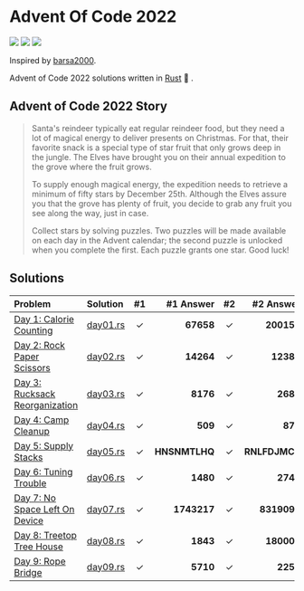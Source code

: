 # Advent Of Code 2022

![](https://img.shields.io/badge/day%20📅-9-blue)
![](https://img.shields.io/badge/stars%20⭐-16-yellow)
![](https://img.shields.io/badge/days%20completed-8-red)

Inspired by [barsa2000](https://github.com/barsa2000/AOC2022).

Advent of Code 2022 solutions written in [Rust](https://www.rust-lang.org/) :crab: .

## Advent of Code 2022 Story

> Santa's reindeer typically eat regular reindeer food, but they need a lot of magical energy to deliver presents on Christmas. For that, their favorite snack is a special type of star fruit that only grows deep in the jungle. The Elves have brought you on their annual expedition to the grove where the fruit grows.
>
> To supply enough magical energy, the expedition needs to retrieve a minimum of fifty stars by December 25th. Although the Elves assure you that the grove has plenty of fruit, you decide to grab any fruit you see along the way, just in case.
>
> Collect stars by solving puzzles. Two puzzles will be made available on each day in the Advent calendar; the second puzzle is unlocked when you complete the first. Each puzzle grants one star. Good luck!

## Solutions

| Problem                                                               | Solution                 |  #1   |     #1 Answer |  #2   |     #2 Answer |
| :-------------------------------------------------------------------- | :----------------------- | :---: | ------------: | :---: | ------------: |
| [Day 1: Calorie Counting](https://adventofcode.com/2022/day/1)        | [day01.rs](src/day01.rs) |   ✓   |     **67658** |   ✓   |    **200158** |
| [Day 2: Rock Paper Scissors](https://adventofcode.com/2022/day/2)     | [day02.rs](src/day02.rs) |   ✓   |     **14264** |   ✓   |     **12382** |
| [Day 3: Rucksack Reorganization](https://adventofcode.com/2022/day/3) | [day03.rs](src/day03.rs) |   ✓   |      **8176** |   ✓   |      **2689** |
| [Day 4: Camp Cleanup](https://adventofcode.com/2022/day/4)            | [day04.rs](src/day04.rs) |   ✓   |       **509** |   ✓   |       **870** |
| [Day 5: Supply Stacks](https://adventofcode.com/2022/day/5)           | [day05.rs](src/day05.rs) |   ✓   | **HNSNMTLHQ** |   ✓   | **RNLFDJMCT** |
| [Day 6: Tuning Trouble](https://adventofcode.com/2022/day/6)          | [day06.rs](src/day06.rs) |   ✓   |      **1480** |   ✓   |      **2746** |
| [Day 7: No Space Left On Device](https://adventofcode.com/2022/day/7) | [day07.rs](src/day07.rs) |   ✓   |   **1743217** |   ✓   |   **8319096** |
| [Day 8: Treetop Tree House](https://adventofcode.com/2022/day/8)      | [day08.rs](src/day08.rs) |   ✓   |      **1843** |   ✓   |    **180000** |
| [Day 9: Rope Bridge](https://adventofcode.com/2022/day/9)             | [day09.rs](src/day09.rs) |   ✓   |      **5710** |   ✓   |      **2259** |